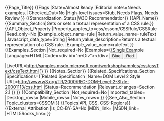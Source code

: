 {{Page_Title}}
{{Flags
|State=Almost Ready
|Editorial notes=Needs examples.
|Checked_Out=No
|High-level issues=Stub, Needs Flags, Needs Review
}}
{{Standardization_Status|W3C Recommendation}}
{{API_Name}}
{{Summary_Section|Gets or sets a textual representation of a CSS rule.}}
{{API_Object_Property
|Property_applies_to=css/cssom/CSSRule/CSSRule
|Read_only=No
|Example_object_name=rule
|Return_value_name=ruleText
|Javascript_data_type=String
|Return_value_description=Returns a textual representation of a CSS rule.
|Example_value_name=ruleText
}}
{{Examples_Section
|Not_required=No
|Examples={{Single Example
|Language=HTML
|Code=&lt;div id="myDiv">&lt;/div>
<input type="button" value="Blue" id="blueButton">
<input type="button" value="Red" id="redButton">
<script>
    redButton.onclick=function(){
        //create a css style using cssText
        myDiv.style.cssText = "background-image: radial-gradient(red,  yellow); color: darkred;"

        // write the cssText to the contents of the div
        myDiv.innerHTML = "The cssText value is: " + myDiv.style.cssText;
    }
    blueButton.onclick=function(){
        //create a css style using cssText
        myDiv.style.cssText = "background-image: radial-gradient(blue,  white); color: darkblue;"
			
        // write the cssText to the contents of the div
        myDiv.innerHTML = "The cssText value is: " + myDiv.style.cssText;
    }
</script>
|LiveURL=http://samples.msdn.microsoft.com/workshop/samples/css/cssText/cssText.html
}}
}}
{{Notes_Section}}
{{Related_Specifications_Section
|Specifications={{Related Specification
|Name=DOM Level 2 Style
|URL=http://www.w3.org/TR/2000/REC-DOM-Level-2-Style-20001113/css.html
|Status=Recommendation
|Relevant_changes=Section 2.1
}}
}}
{{Compatibility_Section
|Not_required=No
|Imported_tables=
|Desktop_rows=
|Mobile_rows=
|Notes_rows=
}}
{{See_Also_Section
|Topic_clusters=CSSOM
}}
{{Topics|API, CSS, CSS-Regions}}
{{External_Attribution
|Is_CC-BY-SA=No
|MDN_link=
|MSDN_link=
|HTML5Rocks_link=
}}